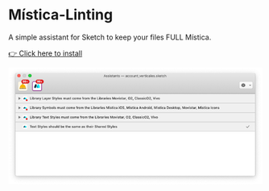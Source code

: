 # Mística-Linting
A simple assistant for Sketch to keep your files FULL Mística.

<a target="_blank" href="http://sketch:://add-assistant?url=https://github.com/yceballost/mistica-linting/raw/main/Releases/mistica-linting-1.0.0.tgz">👉 Click here to install</a>

![image](img/mistica-linting-image.png)
